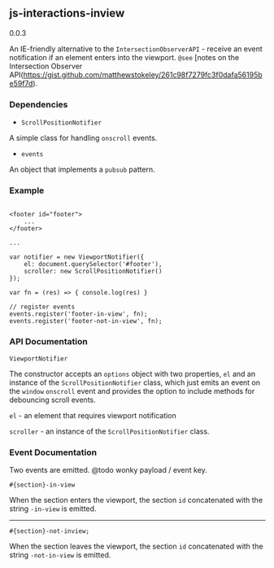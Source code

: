 ## js-interactions-inview

0.0.3

An IE-friendly alternative to the `IntersectionObserverAPI` - receive an event notification if an element enters into the viewport.  `@see` [notes on the Intersection Observer API(https://gist.github.com/matthewstokeley/261c98f7279fc3f0dafa56195be59f7d).

### Dependencies

- `ScrollPositionNotifier`

A simple class for handling `onscroll` events.

- `events`

An object that implements a `pubsub` pattern. 

### Example

```

<footer id="footer">
    ...
</footer>

...

var notifier = new ViewportNotifier({
    el: document.querySelector('#footer'),
    scroller: new ScrollPositionNotifier()
});

var fn = (res) => { console.log(res) }

// register events
events.register('footer-in-view', fn);
events.register('footer-not-in-view', fn);

```


### API Documentation

```
ViewportNotifier
```

The constructor accepts an `options` object with two properties, `el` and an instance of the `ScrollPositionNotifier` class, which just emits an event on the `window` `onscroll` event and provides the option to include methods for debouncing scroll events. 


`el` - an element that requires viewport notification

`scroller` - an instance of the `ScrollPositionNotifier` class. 


### Event Documentation

Two events are emitted. @todo wonky payload / event key.

```
#{section}-in-view
```

When the section enters the viewport, the section `id` concatenated with the string `-in-view` is emitted.

---


```
#{section}-not-inview;
```

When the section leaves the viewport, the section `id` concatenated with the string `-not-in-view` is emitted.

